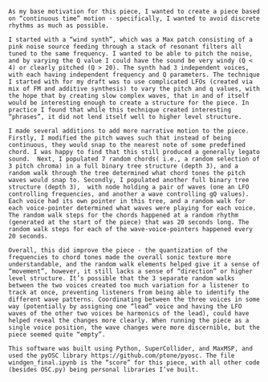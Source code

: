 	As my base motivation for this piece, I wanted to create a piece based on “continuous time” motion - specifically, I wanted to avoid discrete rhythms as much as possible. 

	I started with a “wind synth”, which was a Max patch consisting of a pink noise source feeding through a stack of resonant filters all tuned to the same frequency. I wanted to be able to pitch the noise, and by varying the Q value I could have the sound be very windy (Q < 4) or clearly pitched (Q > 20). The synth had 3 independent voices, with each having independent frequency and Q parameters. The technique I started with for my draft was to use complicated LFOs (created via mix of FM and additive synthesis) to vary the pitch and q values, with the hope that by creating slow complex waves, that in and of itself would be interesting enough to create a structure for the piece. In practice I found that while this technique created interesting “phrases”, it did not lend itself well to higher level structure. 

	I made several additions to add more narrative motion to the piece. Firstly, I modified the pitch waves such that instead of being continuous, they would snap to the nearest note of some predefined chord. I was happy to find that this still produced a generally legato sound.  Next, I populated 7 random chords( i.e., a random selection of 3 pitch chroma) in a full binary tree structure (depth 3), and a random walk through the tree determined what chord tones the pitch waves would snap to. Secondly, I populated another full binary tree structure (depth 3),  with node holding a pair of waves (one an LFO controlling frequencies, and another a wave controlling gQ values). Each voice had its own pointer in this tree, and a random walk for each voice-pointer determined what waves were playing for each voice. The random walk steps for the chords happened at a random rhythm (generated at the start of the piece) that was 20 seconds long. The random walk steps for each of the wave-voice-pointers happened every 20 seconds. 

	Overall, this did improve the piece - the quantization of the frequencies to chord tones made the overall sonic texture more understandable, and the random walk elements helped give it a sense of “movement”, however, it still lacks a sense of “direction” or higher level structure. It’s possible that the 3 separate random walks between the two voices created too much variation for a listener to track at once, preventing listeners from being able to identify the different wave patterns. Coordinating between the three voices in some way (potentially by assigning one “lead” voice and having the LFO waves of the other two voices be harmonics of the lead), could have helped reveal the changes more clearly. When running the piece as a single voice position, the wave changes were more discernible, but the piece seemed quite “empty”. 

	This software was built using Python, SuperCollider, and MaxMSP, and used the pyOSC library https://github.com/ptone/pyosc. The file windgen_final.ipynb is the “score” for this piece, with all other code (besides OSC.py) being personal libraries I’ve built. 